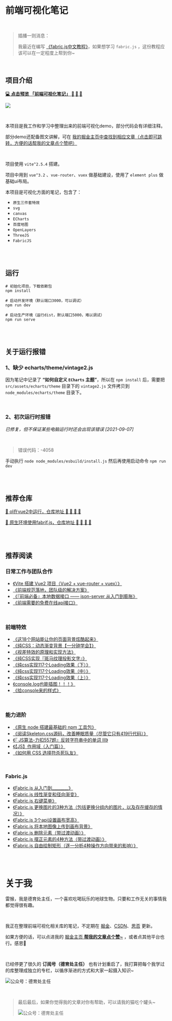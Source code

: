 # 前端可视化笔记

<br>

> 插播一则消息：
>
> 我最近在编写 [《fabric.js中文教程》](https://k21vin.gitee.io/fabric-js-doc/)，如果想学习 `fabric.js` ，这份教程应该可以在一定程度上帮到你~

<br>


## 项目介绍
 **[:computer: 点击预览 「前端可视化笔记」 :rocket:  :rocket:  :rocket: ](http://k21vin.gitee.io/front-end-data-visualization)**

![](./preview.gif)

<br>

本项目是我工作和学习中整理出来的前端可视化demo，部分代码会有详细注释。

部分demo还配备图文讲解，可在 [我的掘金主页中查找到相应文章（点击即可跳转，方便的话帮我的文章点个赞吧）](https://juejin.cn/user/2673620576140030/posts)

<br>

项目使用 `vite^2.5.4` 搭建。

项目中用到 `vue^3.2` 、`vue-router`、`vuex` 做基础建设，使用了 `element plus` 做基础ui布局。

本项目是可视化方面的笔记，包含了：
- `原生三件套特效`
- `svg`
- `canvas`
- `ECharts`
- `百度地图`
- `OpenLayers`
- `ThreeJS`
- `FabricJS`

<br><br>

## 运行
```
# 初始化项目，下载依赖包
npm install

# 启动开发环境（默认端口3000，可以调试）
npm run dev

# 启动生产环境（运行dist，默认端口5000，难以调试）
npm run serve
```

<br><br>

## 关于运行报错


### 1、缺少 echarts/theme/vintage2.js

因为笔记中记录了 **“如何自定义 `ECharts` 主题”**，所以在 `npm install` 后，需要把 `src/assets/echarts/theme` 目录下的 `vintage2.js` 文件拷贝到 `node_modules/echarts/theme` 目录下。

<br>

### 2、初次运行时报错
*已修复，但不保证某些电脑运行时还会出现该错误 [2021-09-07]*

<br>

> 错误代码：-4058

手动执行 `node node_modules/esbuild/install.js`
然后再使用启动命令 `npm run dev`

<br><br>

## 推荐仓库
[:rocket: ol在vue2中运行，仓库地址  :rocket:  :rocket:  :rocket:  :rocket: ](https://gitee.com/k21vin/vue-openlayers)

[:rocket: 原生环境使用fabrif.js，仓库地址  :rocket:  :rocket:  :rocket:  :rocket: ](https://gitee.com/k21vin/fabricjs-demo)

<br><br>

## 推荐阅读

### 日常工作与团队合作

- [《Vite 搭建 Vue2 项目（Vue2 + vue-router + vuex）》](https://juejin.cn/post/6988808776291713060)
- [《前端规范落地，团队级的解决方案》](https://juejin.cn/post/7046171572129759262)
- [《『前端必备』本地数据接口 —— json-server 从入门到膨胀》](https://juejin.cn/post/7043424909472563208)
- [《前端需要的免费在线api接口》](https://juejin.cn/post/7041461420818432030)

<br>

### 前端特效

- [《这18个网站能让你的页面背景炫酷起来》](https://juejin.cn/post/7044397764368662559)
- [《纯CSS：动态渐变背景【一分钟学会】》](https://juejin.cn/post/7040376300296470535)
- [《视差特效的原理和实现方法》](https://juejin.cn/post/7040283893106212895)
- [《纯CSS实现『斑马纹理投影文字』》](https://juejin.cn/post/7009637424611491848)
- [《纯css实现117个Loading效果（下）》](https://juejin.cn/post/7037660617779445796)
- [《纯css实现117个Loading效果（中）》](https://juejin.cn/post/7037636080539009038)
- [《纯css实现117个Loading效果（上）》](https://juejin.cn/post/7037036742985121800)
- [《console.log也能插图！！！》](https://juejin.cn/post/6913554505841770509)
- [《给console来的样式》](https://juejin.cn/post/6911337056678379534)

<br>

### 能力进阶

- [《原生 node 搭建最基础的 npm 工具包》](https://juejin.cn/post/6991300926099357709)
- [《阅读Skeleton.css源码，改善睡眠质量（尽管它只有419行代码）》](https://juejin.cn/post/7032103972085334024)
- [《『 JS算法-力扣557题』反转字符串中的单词 III》](https://juejin.cn/post/7011336873788309541)
- [《【JS】作用域（入门篇）》](https://juejin.cn/post/6957852122268794887)
- [《如何用 CSS 选择符杀死队友》](https://juejin.cn/post/6915047570226020359)

<br>

### Fabric.js
- [《Fabric.js 从入门到________》](https://juejin.cn/post/7026941253845516324)
- [《Fabric.js 线性渐变和径向渐变》](https://juejin.cn/post/7022534821524013087)
- [《Fabric.js 右键菜单》](https://juejin.cn/post/7051373700209180679)
- [《Fabric.js 更换图片的3种方法（包括更换分组内的图片，以及存在缓存的情况）》](https://juejin.cn/post/7052719026874613773)
- [《Fabric.js 3个api设置画布宽高》](https://juejin.cn/post/7053049468601499684)
- [《Fabric.js 将本地图像上传到画布背景》](https://juejin.cn/post/7055201274693681160)
- [《Fabric.js 删除元素（带过渡动画）》](https://juejin.cn/post/7056599707094614024)
- [《Fabric.js 摆正元素的4种方法（带过渡动画）》](https://juejin.cn/post/7057392358391808008)
- [《Fabric.js 自由绘制矩形（逐一分析4种操作方向带来的影响）》](https://juejin.cn/post/7058093223566114847)

<br>

<br>

# 关于我

雷猴，我是德育处主任，一个喜欢吃喝玩乐的地球生物。只要和工作无关的事情我都觉得很有趣。

<br>

我正在整理前端可视化相关库的笔记，不定期在 [掘金](https://juejin.cn/column/7050370347324932132)、[CSDN](https://blog.csdn.net/weixin_39415598)、[思否](https://segmentfault.com/) 更新。

如果方便的话，可以点进我的 [掘金主页 **帮我的文章点个赞~**](https://juejin.cn/user/2673620576140030/posts) ，或者点其他平台也行。感恩🌷

<br>

已经停更了很久的 **订阅号（德育处主任）** 也有计划重启了，我打算把每个我学过的库整理成独立的专栏，以循序渐进的方式和大家一起摄入知识~

![公众号：德育处主任](OfficialAccounts.gif)

<br>

> 最后最后，如果你觉得我的文章对你有帮助，可以请我的猫吃个罐头~
>
> ![公众号：德育处主任](q.png)

